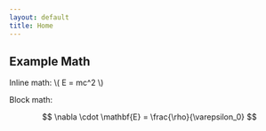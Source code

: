 ```yaml
---
layout: default
title: Home
---
```


## Example Math

Inline math: \\( E = mc^2 \\)

Block math:

$$ 
\nabla \cdot \mathbf{E} = \frac{\rho}{\varepsilon_0}
$$

